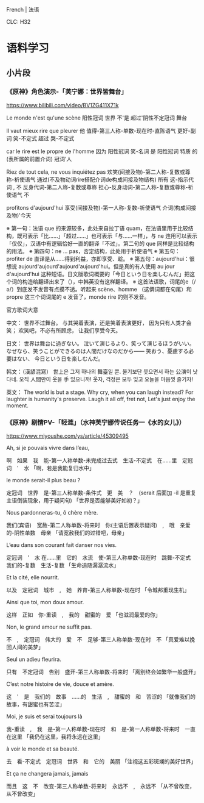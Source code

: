 French | 法语

CLC: H32

# 语料学习

## 小片段

### 《原神》角色演示-「芙宁娜：世界皆舞台」

https://www.bilibili.com/video/BV1ZG411X71k

Le monde n'est qu'une scène
阳性冠词 世界 不'是 超过'阴性不定冠词 舞台

Il vaut mieux rire que pleurer
他 值得-第三人称-单数-现在时-直陈语气 更好-副词 笑-不定式 超过 哭-不定式

car le rire est le propre de l'homme
因为 阳性冠词 笑-名词 是 阳性冠词 特质 的(表所属的前置介词) 冠词'人

Riez de tout cela, ne vous inquiétez pas
欢笑(间接及物)-第二人称-复数或尊称-祈使语气 通过(不及物动词rire搭配介词de构成间接及物结构) 所有 这-指示代词 , 不 反身代词-第二人称-复数或尊称 担心-反身动词-第二人称-复数或尊称-祈使语气 不

profitons d'aujourd'hui
享受(间接及物)-第一人称-复数-祈使语气 介词(构成间接及物)'今天

※ 第一句：法语 que 的来源较多，此处来自拉丁语 quam，在法语里用于比较结构，既可表示「比……」「超过……」也可表示「与……一样」，与 ne 连用可以表示「仅仅」，汉语中有逻辑恰好一直的翻译「不过」。第二句的 que 同样是比较结构的用法。
※ 第四句：ne ... pas，否定结构，此处用于祈使语气
※ 第五句：profiter de 直译是从……得到利益，亦即享受、趁。
※ 第五句：aujourd'hui：很想说 aujourd'aujourd'aujourd'aujourd'hui。但是真的有人使用 au jour d'aujourd'hui 这种短语。日文版歌词概要的「今日という日を楽しむんだ」把这个词的构造给翻译出来了（），中韩英没有这样翻译。
※ 这首法语歌，词尾的e（/ə/）到底发不发音有点摸不透。听起来 scène、homme （这俩词都在句尾）和 propre 这三个词词尾的 e 发音了，monde rire 的则不发音。

官方歌词大意

中文：
世界不过舞台。
与其哭着表演，还是笑着表演更好，
因为只有人类才会笑；
欢笑吧，不必有所顾虑，
让我们享受今天。

日文：
世界は舞台に過ぎない。
泣いて演じるより、笑って演じるほうがいい。
なぜなら、笑うことができるのは人間だけなのだから——
笑おう、憂慮する必要はない、
今日という日を楽しむんだ。

韩文：（漢諺混寫）
世上은 그저 하나의 舞臺일 뿐.
울기보단 웃으면서 하는 公演이 낫다네.
오직 人間만이 웃을 手 있으니까!
웃자, 걱정은 모두 잊고
오늘을 마음껏 즐기자!

英文：
The world is but a stage.
Why cry, when you can laugh instead?
For laughter is humanity's preserve.
Laugh it all off, fret not,
Let's just enjoy the moment.

### 《原神》剧情PV-「轻涟」（水神芙宁娜传说任务一《水的女儿》）

https://www.miyoushe.com/ys/article/45309495

Ah, si je pouvais vivre dans l’eau,  

啊　如果　我　能-第一人称单数-未完成过去式　生活-不定式　在……里　定冠词　'　水
「啊，若是我能复归水中」

le monde serait-il plus beau ? 

定冠词　世界　是-第三人称单数-条件式　更　美　？　(serait 后面加 -il 是重复主语倒装现象，用于疑问句)
「世界是否能够美好如初？」

Nous pardonneras-tu, ô chère mère. 

我们(宾语)　宽赦-第二人称单数-将来时　你(主语后置表示疑问)　,　哦　亲爱的-阴性单数　母亲
「请宽赦我们的过错吧，母亲」

L’eau dans son courant fait danser nos vies. 

定冠词　'　水 在……里　它的　水流　使-第三人称单数-现在时　跳舞-不定式　我们的-复数　生活-复数
「生命追随潺潺流水」

Et la cité, elle nourrit. 

以及　定冠词　城市　,　她　养育-第三人称单数-现在时
「令城邦重现生机」

Ainsi que toi, mon doux amour. 

这样　正如　你-重读　,　我的　甜蜜的　爱
「也滋润最爱的你」

Non, le grand amour ne suffit pas.

不　,　定冠词　伟大的　爱　不　足够-第三人称单数-现在时　不
「真爱难以挽回人间的美梦」

Seul un adieu fleurira. 

只有　不定冠词　告别　盛开-第三人称单数-将来时
「离别终会如繁华一般盛开」

C’est notre histoire de vie, douce et amère. 

这　'　是　我们的　故事　……的　生活　,　甜蜜的　和　苦涩的
「就像我们的故事，有甜蜜也有苦涩」

Moi, je suis et serai toujours là 

我-重读　,　我　是-第一人称单数-现在时　和　是-第一人称单数-将来时　一直　在这里
「我仍在这里，我将永远在这里」

à voir le monde et sa beauté. 

去　看-不定式　定冠词　世界　和　它的　美丽
「注视这五彩斑斓的美好世界」

Et ça ne changera jamais, jamais

而且　这　不　改变-第三人称单数-将来时　永远不　,　永远不
「从不曾改变，从不曾改变」
